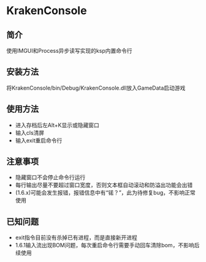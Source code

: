 # KrakenConsole

## 简介

使用IMGUI和Process异步读写实现的ksp内置命令行

## 安装方法

将KrakenConsole/bin/Debug/KrakenConsole.dll放入GameData启动游戏

## 使用方法

- 进入存档后左Alt+K显示或隐藏窗口
- 输入cls清屏
- 输入exit重启命令行

## 注意事项

- 隐藏窗口不会停止命令行运行
- 每行输出尽量不要超过窗口宽度，否则文本框自动滚动和防溢出功能会出错
- (1.6.x)可能会发生报错，报错信息中有“锘？”，此为待修复bug，不影响正常使用

## 已知问题

* exit指令目前没有杀掉已有进程，而是直接新开进程
* 1.6.1输入流出现BOM问题，每次重启命令行需要手动回车清除bom，不影响后续使用
